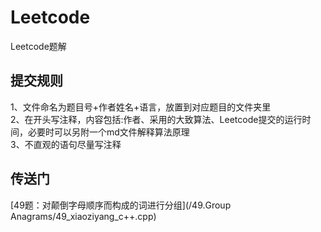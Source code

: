 # Leetcode
Leetcode题解 
## 提交规则
1、文件命名为题目号+作者姓名+语言，放置到对应题目的文件夹里  
2、在开头写注释，内容包括:作者、采用的大致算法、Leetcode提交的运行时间，必要时可以另附一个md文件解释算法原理  
3、不直观的语句尽量写注释 
## 传送门
[49题：对颠倒字母顺序而构成的词进行分组](/49.Group Anagrams/49_xiaoziyang_c++.cpp)